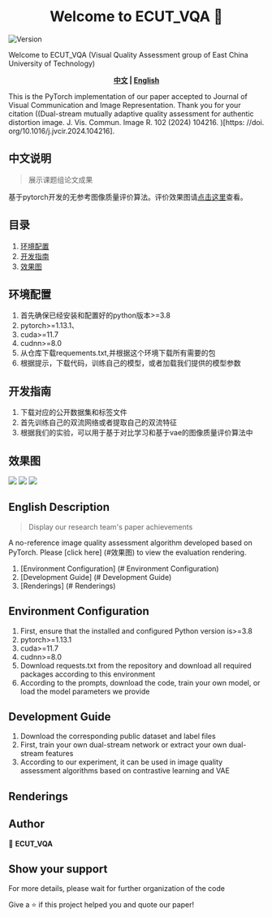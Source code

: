 <h1 align="center">Welcome to ECUT_VQA 👋</h1>
<p>
  <img alt="Version" src="https://img.shields.io/badge/version-1.0-blue.svg?cacheSeconds=2592000" />
</p>

Welcome to ECUT_VQA (Visual Quality Assessment group of East China University of Technology)

<div align="center">
    <b><a href="#中文说明">中文</a> | <a href="#english-description">English</a></b>
</div>

This is the PyTorch implementation of our paper accepted to Journal of Visual Communication and Image Representation. Thank you for your citation ((Dual-stream mutually adaptive quality assessment for authentic 
distortion image. J. Vis. Commun. Image R. 102 (2024) 104216. )[https: //doi. org/10.1016/j.jvcir.2024.104216].

<!-- 中文内容 -->
## <a name="中文说明"></a>中文说明
> 展示课题组论文成果

基于pytorch开发的无参考图像质量评价算法。评价效果图请[点击这里](#效果图)查看。  


## 目录

1. [环境配置](#环境配置)
2. [开发指南](#开发指南)
3. [效果图](#效果图)

## 环境配置

1. 首先确保已经安装和配置好的python版本>=3.8
2. pytorch>=1.13.1、
3. cuda>=11.7
4. cudnn>=8.0 
5. 从仓库下载requements.txt,并根据这个环境下载所有需要的包
6. 根据提示，下载代码，训练自己的模型，或者加载我们提供的模型参数


## 开发指南
1. 下载对应的公开数据集和标签文件
2. 首先训练自己的双流网络或者提取自己的双流特征
3. 根据我们的实验，可以用于基于对比学习和基于vae的图像质量评价算法中


## 效果图
![](./image/论文.png)
![](./image/添加.png)
![](./image/管理.png)

<!-- 英文内容 -->
## <a name="english-description"></a>English Description
>Display our research team's paper achievements

  A no-reference  image quality assessment algorithm developed based on PyTorch. Please [click here] (#效果图) to view the evaluation rendering.
1. [Environment Configuration] (# Environment Configuration)
2. [Development Guide] (# Development Guide)
3. [Renderings] (# Renderings)

## Environment Configuration
1. First, ensure that the installed and configured Python version is>=3.8
2. pytorch>=1.13.1
3. cuda>=11.7
4. cudnn>=8.0
5. Download requests.txt from the repository and download all required packages according to this environment
6. According to the prompts, download the code, train your own model, or load the model parameters we provide

## Development Guide
1. Download the corresponding public dataset and label files
2. First, train your own dual-stream network or extract your own dual-stream features
3. According to our experiment, it can be used in image quality assessment algorithms based on contrastive learning and VAE

## Renderings

## Author

👤 **ECUT_VQA**

## Show your support
For more details, please wait for further organization of the code

Give a ⭐️ if this project helped you and quote our paper!
